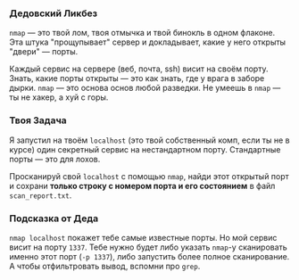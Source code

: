 ### Дедовский Ликбез

`nmap` — это твой лом, твоя отмычка и твой бинокль в одном флаконе. Эта штука "прощупывает" сервер и докладывает, какие у него открыты "двери" — порты.

Каждый сервис на сервере (веб, почта, ssh) висит на своём порту. Знать, какие порты открыты — это как знать, где у врага в заборе дырки. `nmap` — это основа основ любой разведки. Не умеешь в `nmap` — ты не хакер, а хуй с горы.

### Твоя Задача

Я запустил на твоём `localhost` (это твой собственный комп, если ты не в курсе) один секретный сервис на нестандартном порту. Стандартные порты — это для лохов.

Просканируй свой `localhost` с помощью `nmap`, найди этот открытый порт и сохрани **только строку с номером порта и его состоянием** в файл `scan_report.txt`.

### Подсказка от Деда

`nmap localhost` покажет тебе самые известные порты. Но мой сервис висит на порту `1337`. Тебе нужно будет либо указать `nmap`-у сканировать именно этот порт (`-p 1337`), либо запустить более полное сканирование. А чтобы отфильтровать вывод, вспомни про `grep`.

